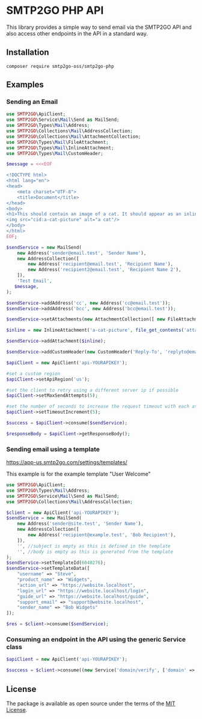 # SMTP2GO PHP API

This library provides a simple way to send email via the SMTP2GO API and also access other endpoints in the API in a standard way.

## Installation

```composer require smtp2go-oss/smtp2go-php```
## Examples

### Sending an Email
```php
use SMTP2GO\ApiClient;
use SMTP2GO\Service\Mail\Send as MailSend;
use SMTP2GO\Types\Mail\Address;
use SMTP2GO\Collections\Mail\AddressCollection;
use SMTP2GO\Collections\Mail\AttachmentCollection;
use SMTP2GO\Types\Mail\FileAttachment;
use SMTP2GO\Types\Mail\InlineAttachment;
use SMTP2GO\Types\Mail\CustomHeader;

$message = <<<EOF

<!DOCTYPE html>
<html lang="en">
<head>
    <meta charset="UTF-8">
    <title>Document</title>
</head>
<body>
<h1>This should contain an image of a cat. It should appear as an inline attachment.</h1>
<img src="cid:a-cat-picture" alt="a cat"/>
</body>
</html>
EOF;

$sendService = new MailSend(
    new Address('sender@email.test', 'Sender Name'),
    new AddressCollection([
        new Address('recipient@email.test', 'Recipient Name'),
        new Address('recipient2@email.test', 'Recipient Name 2'),
    ]),
    'Test Email',
   $message,
);

$sendService->addAddress('cc', new Address('cc@email.test'));
$sendService->addAddress('bcc', new Address('bcc@email.test'));

$sendService->setAttachments(new AttachmentCollection([ new FileAttachment('attachment-data','file1.txt'), new FileAttachment('another-attachment-data','file2.txt')]));

$inline = new InlineAttachment('a-cat-picture', file_get_contents('attachments/cat.jpg'), 'image/jpeg');

$sendService->addAttachment($inline);

$sendService->addCustomHeader(new CustomHeader('Reply-To', 'replyto@email.test'));

$apiClient = new ApiClient('api-YOURAPIKEY');

#set a custom region
$apiClient->setApiRegion('us');

#set the client to retry using a different server ip if possible
$apiClient->setMaxSendAttempts(5);

#set the number of seconds to increase the request timeout with each attempt
$apiClient->setTimeoutIncrement(5);

$success = $apiClient->consume($sendService);

$responseBody = $apiClient->getResponseBody();

```

### Sending email using a template
https://app-us.smtp2go.com/settings/templates/

This example is for the example template "User Welcome"

```php
use SMTP2GO\ApiClient;
use SMTP2GO\Types\Mail\Address;
use SMTP2GO\Service\Mail\Send as MailSend;
use SMTP2GO\Collections\Mail\AddressCollection;

$client = new ApiClient('api-YOURAPIKEY');
$sendService = new MailSend(
    new Address('sender@site.test', 'Sender Name'),
    new AddressCollection([
        new Address('recipient@example.test', 'Bob Recipient'),
    ]),
    '', //subject is empty as this is defined in the template
    '', //body is empty as this is generated from the template
);
$sendService->setTemplateId(6040276);
$sendService->setTemplateData([
    "username" => "Steve",
    "product_name" => "Widgets",
    "action_url" => "https://website.localhost",
    "login_url" => "https://website.localhost/login",
    "guide_url" => "https://website.localhost/guide",
    "support_email" => "support@website.localhost",
    "sender_name" => "Bob Widgets"
]);

$res = $client->consume($sendService);
```
### Consuming an endpoint in the API using the generic Service class
```php
$apiClient = new ApiClient('api-YOURAPIKEY');

$success = $client->consume((new Service('domain/verify', ['domain' => 'mydomain.tld'])));
```

## License

The package is available as open source under the terms of the [MIT License](http://opensource.org/licenses/MIT).

